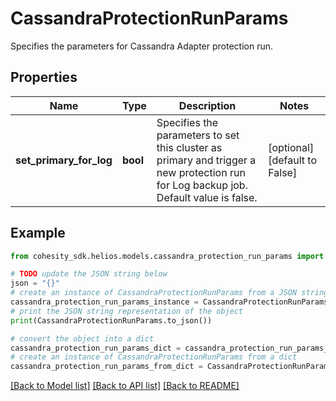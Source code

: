 # CassandraProtectionRunParams

Specifies the parameters for Cassandra Adapter protection run.

## Properties

Name | Type | Description | Notes
------------ | ------------- | ------------- | -------------
**set_primary_for_log** | **bool** | Specifies the parameters to set this cluster as primary and trigger a new protection run for Log backup job. Default value is false. | [optional] [default to False]

## Example

```python
from cohesity_sdk.helios.models.cassandra_protection_run_params import CassandraProtectionRunParams

# TODO update the JSON string below
json = "{}"
# create an instance of CassandraProtectionRunParams from a JSON string
cassandra_protection_run_params_instance = CassandraProtectionRunParams.from_json(json)
# print the JSON string representation of the object
print(CassandraProtectionRunParams.to_json())

# convert the object into a dict
cassandra_protection_run_params_dict = cassandra_protection_run_params_instance.to_dict()
# create an instance of CassandraProtectionRunParams from a dict
cassandra_protection_run_params_from_dict = CassandraProtectionRunParams.from_dict(cassandra_protection_run_params_dict)
```
[[Back to Model list]](../README.md#documentation-for-models) [[Back to API list]](../README.md#documentation-for-api-endpoints) [[Back to README]](../README.md)


